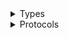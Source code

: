 <details>
<summary>Types</summary>

  - [KinesisAnalyticsV2Client](/aws-sdk-swift/reference/0.x/AWSKinesisAnalyticsV2/KinesisAnalyticsV2Client)
  - [KinesisAnalyticsV2Client.KinesisAnalyticsV2ClientConfiguration](/aws-sdk-swift/reference/0.x/AWSKinesisAnalyticsV2/KinesisAnalyticsV2Client.KinesisAnalyticsV2ClientConfiguration)
  - [KinesisAnalyticsV2ClientLogHandlerFactory](/aws-sdk-swift/reference/0.x/AWSKinesisAnalyticsV2/KinesisAnalyticsV2ClientLogHandlerFactory)
  - [KinesisAnalyticsV2ClientTypes](/aws-sdk-swift/reference/0.x/AWSKinesisAnalyticsV2/KinesisAnalyticsV2ClientTypes)

</details>

<details>
<summary>Protocols</summary>

  - [KinesisAnalyticsV2ClientProtocol](/aws-sdk-swift/reference/0.x/AWSKinesisAnalyticsV2/KinesisAnalyticsV2ClientProtocol)

</details>
